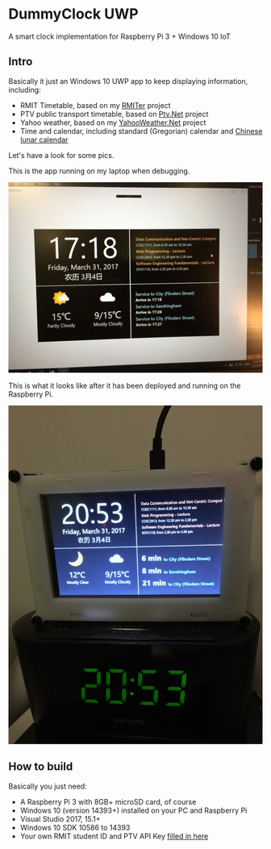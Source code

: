# DummyClock UWP

A smart clock implementation for Raspberry Pi 3 + Windows 10 IoT

## Intro

Basically it just an Windows 10 UWP app to keep displaying information, including:

- RMIT Timetable, based on my [RMITer](https://github.com/huming2207/Rmiter) project
- PTV public transport timetable, based on [Ptv.Net](https://github.com/huming2207/Ptv.Net) project
- Yahoo weather, based on my [YahooWeather.Net](https://github.com/huming2207/YahooWeatherDotNet) project
- Time and calendar, including standard (Gregorian) calendar and [Chinese lunar calendar](https://en.wikipedia.org/wiki/Chinese_calendar)

Let's have a look for some pics.

This is the app running on my laptop when debugging.

![](https://raw.githubusercontent.com/huming2207/DummyClock/master/Pics/IMG_5459.jpg)

This is what it looks like after it has been deployed and running on the Raspberry Pi.

![](https://raw.githubusercontent.com/huming2207/DummyClock/master/Pics/IMG_5474.jpg)

## How to build

Basically you just need:

- A Raspberry Pi 3 with 8GB+ microSD card, of course
- Windows 10 (version 14393+) installed on your PC and Raspberry Pi
- Visual Studio 2017, 15.1+
- Windows 10 SDK 10586 to 14393
- Your own RMIT student ID and PTV API Key [filled in here](https://github.com/huming2207/DummyClock/blob/master/DummyClock/Settings.example.cs)
